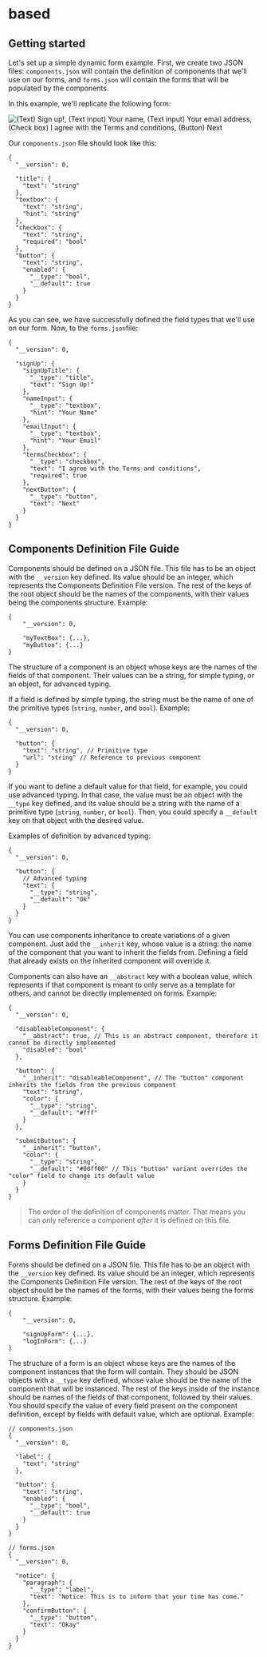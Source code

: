 # based

## Getting started

Let's set up a simple dynamic form example.
First, we create two JSON files: `components.json` will contain the definition of components that we'll use on our forms, and `forms.json` will contain the forms that will be populated by the components.

In this example, we'll replicate the following form:

![(Text) Sign up!, (Text input) Your name, (Text input) Your email address, (Check box) I agree with the Terms and conditions, (Button) Next](https://i.imgur.com/c03EzLS.png)

Our `components.json` file should look like this:

```jsonc
{
  "__version": 0,

  "title": {
    "text": "string"
  },
  "textbox": {
    "text": "string",
    "hint": "string"
  },
  "checkbox": {
    "text": "string",
    "required": "bool"
  },
  "button": {
    "text": "string",
    "enabled": {
      "__type": "bool",
      "__default": true
    }
  }
}
```

As you can see, we have successfully defined the field types that we'll use on our form. Now, to the `forms.json`file:

```jsonc
{
  "__version": 0,

  "signUp": {
    "signUpTitle": {
      "__type": "title",
      "text": "Sign Up!"
    },
    "nameInput": {
      "__type": "textbox",
      "hint": "Your Name"
    },
    "emailInput": {
      "__type": "textbox",
      "hint": "Your Email"
    },
    "termsCheckbox": {
      "__type": "checkbox",
      "text": "I agree with the Terms and conditions",
      "required": true
    },
    "nextButton": {
      "__type": "button",
      "text": "Next"
    }
  }
}
```

## Components Definition File Guide

Components should be defined on a JSON file. This file has to be an object with the `__version` key defined. Its value should be an integer, which represents the Components Definition File version. The rest of the keys of the root object should be the names of the components, with their values being the components structure. Example:

```jsonc
{
    "__version": 0,

    "myTextBox": {...},
    "myButton": {...}
}
```

The structure of a component is an object whose keys are the names of the fields of that component. Their values can be a string, for simple typing, or an object, for advanced typing.

If a field is defined by simple typing, the string must be the name of one of the primitive types (`string`, `number`, and `bool`). Example:

```jsonc
{
  "__version": 0,

  "button": {
    "text": "string", // Primitive type
    "url": "string" // Reference to previous component
  }
}
```

If you want to define a default value for that field, for example, you could use advanced typing. In that case, the value must be an object with the `__type` key defined, and its value should be a string with the name of a primitive type (`string`, `number`, or `bool`). Then, you could specify a `__default` key on that object with the desired value.

Examples of definition by advanced typing:

```jsonc
{
  "__version": 0,

  "button": {
    // Advanced typing
    "text": {
      "__type": "string",
      "__default": "Ok"
    }
  }
}
```

You can use components inheritance to create variations of a given component. Just add the `__inherit` key, whose value is a string: the name of the component that you want to inherit the fields from. Defining a field that already exists on the inherited component will override it.

Components can also have an `__abstract` key with a boolean value, which represents if that component is meant to only serve as a template for others, and cannot be directly implemented on forms. Example:

```jsonc
{
  "__version": 0,

  "disableableComponent": {
    "__abstract": true, // This is an abstract component, therefore it cannot be directly implemented
    "disabled": "bool"
  },

  "button": {
    "__inherit": "disableableComponent", // The "button" component inherits the fields from the previous component
    "text": "string",
    "color": {
      "__type": "string",
      "__default": "#fff"
    }
  },

  "submitButton": {
    "__inherit": "button",
    "color": {
      "__type": "string",
      "__default": "#00ff00" // This "button" variant overrides the "color" field to change its default value
    }
  }
}
```

> The order of the definition of components matter. That means you can only reference a component _after_ it is defined on this file.

## Forms Definition File Guide

Forms should be defined on a JSON file. This file has to be an object with the `__version` key defined. Its value should be an integer, which represents the Components Definition File version. The rest of the keys of the root object should be the names of the forms, with their values being the forms structure. Example:

```jsonc
{
    "__version": 0,

    "signUpForm": {...},
    "logInForm": {...}
}
```

The structure of a form is an object whose keys are the names of the component instances that the form will contain. They should be JSON objects with a `__type` key defined, whose value should be the name of the component that will be instanced. The rest of the keys inside of the instance should be names of the fields of that component, followed by their values. You should specify the value of every field present on the component definition, except by fields with default value, which are optional. Example:

```jsonc
// components.json
{
  "__version": 0,

  "label": {
    "text": "string"
  },

  "button": {
    "text": "string",
    "enabled": {
      "__type": "bool",
      "__default": true
    }
  }
}
```

```jsonc
// forms.json
{
  "__version": 0,

  "notice": {
    "paragraph": {
      "__type": "label",
      "text": "Notice: This is to inform that your time has come."
    },
    "confirmButton": {
      "__type": "button",
      "text": "Okay"
    }
  }
}
```
